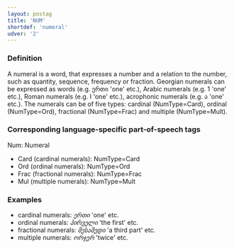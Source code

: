```yaml
---
layout: postag
title: 'NUM'
shortdef: 'numeral'
udver: '2'
---
```


### Definition

A numeral is a word, that expresses a number and a relation to the number, such as quantity, sequence, frequency or fraction. Georgian
numerals can be expressed as words (e.g. ერთი 'one' etc.), Arabic numerals (e.g. 1 'one' etc.), Roman numerals (e.g. I 'one' etc.), acrophonic numerals (e.g. ა 'one' etc.). The numerals can be of five types: cardinal (NumType=Card), ordinal (NumType=Ord), fractional (NumType=Frac) and multiple (NumType=Mult).


### Corresponding language-specific part-of-speech tags

Num:	Numeral

- Card (cardinal numerals):		NumType=Card
- Ord (ordinal numerals):		NumType=Ord
- Frac (fractional numerals):	NumType=Frac
- Mul (multiple numerals):		NumType=Mult


### Examples

- cardinal numerals: _ერთი_ 'one' etc.
- ordinal numerals: _პირველი_ 'the first' etc.
- fractional numerals: _მესამედი_ 'a third part' etc.
- multiple numerals: _ორჯერ_ 'twice' etc.


<!-- Interlanguage links updated Po 11. listopadu 2024, 20:09:23 CET -->
